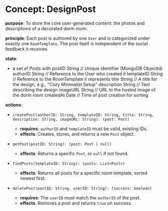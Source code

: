 # Concept: DesignPost

**purpose**: To store the core user-generated content: the photos and descriptions of a decorated dorm room.

**principle**: Each post is authored by one `User` and is categorized under exactly one `RoomTemplate`. The post itself is independent of the social feedback it receives.

**state**:
- a set of Posts with
    postID       String   // Unique identifier (MongoDB ObjectId)
    authorID     String   // Reference to the User who created it
    templateID   String   // Reference to the RoomTemplate it represents
    title        String   // A title for the design, e.g., "Cozy Minimalist Setup"
    description  String   // Text describing the design
    imageURL     String   // URL to the hosted image of the dorm room
    createdAt    Date     // Time of post creation for sorting

**actions**:
- `createPost(authorID: String, templateID: String, title: String, description: String, imageURL: String): (post: Post)`
    - **requires**: `authorID` and `templateID` must be valid, existing IDs.
    - **effects**: Creates, stores, and returns a new `Post` object.

- `getPost(postID: String): (post: Post | null)`
    - **effects**: Returns a specific `Post`, or `null` if not found.

- `findPosts(templateID: String): (posts: List<Post>)`
    - **effects**: Returns all posts for a specific room template, sorted newest first.

- `deletePost(postID: String, userID: String): (success: boolean)`
    - **requires**: The `userID` must match the `authorID` of the post.
    - **effects**: Removes a post and returns `true` on success.
